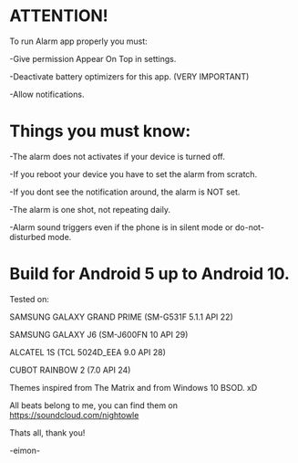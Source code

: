 # ATTENTION!

To run Alarm app properly you must:

-Give permission Appear On Top in settings.

-Deactivate battery optimizers for this app. (VERY IMPORTANT)

-Allow notifications.



# Things you must know:

-The alarm does not activates if your device is turned off.

-If you reboot your device you have to set the alarm from scratch.

-If you dont see the notification around, the alarm is NOT set.

-The alarm is one shot, not repeating daily.

-Alarm sound triggers even if the phone is in silent mode or do-not-disturbed mode.

# Build for Android 5 up to Android 10.

Tested on: 

SAMSUNG GALAXY GRAND PRIME (SM-G531F 5.1.1 API 22) 

SAMSUNG GALAXY J6 (SM-J600FN 10 API 29)

ALCATEL 1S (TCL 5024D_EEA 9.0 API 28) 

CUBOT RAINBOW 2 (7.0 API 24)

Themes inspired from The Matrix and from Windows 10 BSOD. xD

All beats belong to me, you can find them on https://soundcloud.com/nightowle


Thats all, thank you!

-eimon-
